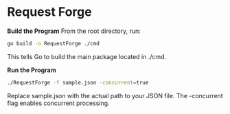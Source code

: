 <h1>Request Forge</h1>

**Build the Program**
From the root directory, run:

```bash
go build -o RequestForge ./cmd
```
This tells Go to build the main package located in ./cmd.

**Run the Program**
```bash
./RequestForge -f sample.json -concurrent=true
```
Replace sample.json with the actual path to your JSON file.
The -concurrent flag enables concurrent processing.
